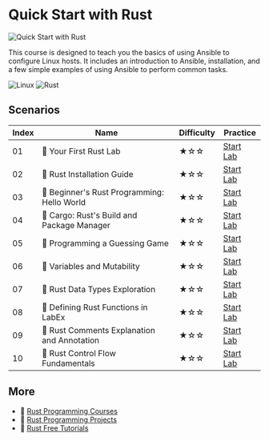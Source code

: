 # Quick Start with Rust

![Quick Start with Rust](https://cover-creator.labex.io/quick-start-with-rust.png)

This course is designed to teach you the basics of using Ansible to configure Linux hosts. It includes an introduction to Ansible, installation, and a few simple examples of using Ansible to perform common tasks.

![Linux](https://img.shields.io/badge/Linux-whitesmoke?style=for-the-badge&logo=linux)
![Rust](https://img.shields.io/badge/Rust-whitesmoke?style=for-the-badge&logo=rust)


## Scenarios

|   Index | Name                                       | Difficulty   | Practice                                                             |
|---------|--------------------------------------------|--------------|----------------------------------------------------------------------|
|      01 | 📖 Your First Rust Lab                      | ★☆☆          | <a target='_blank' href='https://labex.io/labs/101055'>Start Lab</a> |
|      02 | 📖 Rust Installation Guide                  | ★☆☆          | <a target='_blank' href='https://labex.io/labs/100383'>Start Lab</a> |
|      03 | 📖 Beginner's Rust Programming: Hello World | ★☆☆          | <a target='_blank' href='https://labex.io/labs/100384'>Start Lab</a> |
|      04 | 📖 Cargo: Rust's Build and Package Manager  | ★☆☆          | <a target='_blank' href='https://labex.io/labs/100385'>Start Lab</a> |
|      05 | 📖 Programming a Guessing Game              | ★☆☆          | <a target='_blank' href='https://labex.io/labs/100386'>Start Lab</a> |
|      06 | 📖 Variables and Mutability                 | ★☆☆          | <a target='_blank' href='https://labex.io/labs/100387'>Start Lab</a> |
|      07 | 📖 Rust Data Types Exploration              | ★☆☆          | <a target='_blank' href='https://labex.io/labs/100388'>Start Lab</a> |
|      08 | 📖 Defining Rust Functions in LabEx         | ★☆☆          | <a target='_blank' href='https://labex.io/labs/100389'>Start Lab</a> |
|      09 | 📖 Rust Comments Explanation and Annotation | ★☆☆          | <a target='_blank' href='https://labex.io/labs/100390'>Start Lab</a> |
|      10 | 📖 Rust Control Flow Fundamentals           | ★☆☆          | <a target='_blank' href='https://labex.io/labs/100391'>Start Lab</a> |

## More

- 🔗 [Rust Programming Courses](https://github.com/labex-labs/awesome-programming-courses)
- 🔗 [Rust Programming Projects](https://github.com/labex-labs/awesome-programming-projects)
- 🔗 [Rust Free Tutorials](https://github.com/labex-labs/rust-free-tutorials)


